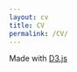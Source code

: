 ```yaml
---
layout: cv
title: CV
permalink: /CV/
---
```


<div id="chart"></div>
<div id="info-container"></div>
<div id="made-with">Made with <a href="http://d3js.org/" target="_blank">D3.js</a></div>
  <script src="/js/google-analytics.js" charset="utf-8"></script>
  <script src="http://ajax.googleapis.com/ajax/libs/jquery/1.10.1/jquery.min.js"></script>
  <script src="http://d3js.org/d3.v3.min.js" charset="utf-8"></script>
  <script src="/js/faridCV.js" charset="utf-8"></script>

  <link rel="stylesheet" href="css/style.css">
